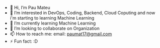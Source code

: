 - 👋 Hi, I’m Pau Mateu
- 👀 I’m interested in DevOps, Coding, Backend, Cloud Coputing and now i'm starting to learning Machine Learning
- 🌱 I’m currently learning Machine Learning
- 💞️ I’m looking to collaborate on Organization
- 📫 How to reach me: email: paumat17@gmail.com
- ⚡ Fun fact: :D

<!---
ElStevenn/ElStevenn is a ✨ special ✨ repository because its `README.md` (this file) appears on your GitHub profile.
You can click the Preview link to take a look at your changes.
--->
